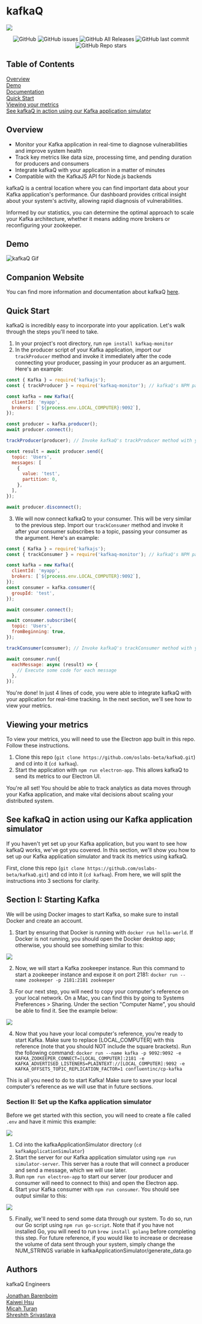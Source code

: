 # kafkaQ

![](images/kafkaq-logo.png)

<p align="center">
  <img alt="GitHub" src="https://img.shields.io/github/license/oslabs-beta/kafkaQ">
  <img alt="GitHub issues" src="https://img.shields.io/github/issues-raw/oslabs-beta/kafkaQ?color=yellow">
  <img alt="GitHub All Releases" src="https://img.shields.io/github/downloads/oslabs-beta/kafkaQ/total?color=green">
  <img alt="GitHub last commit" src="https://img.shields.io/github/last-commit/oslabs-beta/kafkaQ?color=orange">
  <img alt="GitHub Repo stars" src="https://img.shields.io/github/stars/oslabs-beta/kafkaQ?style=social">  
</p>

## Table of Contents

[Overview](#overview)  
[Demo](#demo)  
[Documentation](#documentation)  
[Quick Start](#quick-start)  
[Viewing your metrics](#viewing-your-metrics)  
[See kafkaQ in action using our Kafka application simulator](#see-kafkaq-in-action-using-our-kafka-application-simulator)

## Overview

- Monitor your Kafka application in real-time to diagnose vulnerabilities and improve system health
- Track key metrics like data size, processing time, and pending duration for producers and consumers
- Integrate kafkaQ with your application in a matter of minutes
- Compatible with the KafkaJS API for Node.js backends

kafkaQ is a central location where you can find important data about your Kafka application's performance. Our dashboard provides critical insight about your system's activity, allowing rapid diagnosis of vulnerabilities.

Informed by our statistics, you can determine the optimal approach to scale your Kafka architecture, whether it means adding more brokers or reconfiguring your zookeeper.

## Demo

![kafkaQ Gif](./kafkaq-demo.gif)

<!-- ![kafkaQ Logo](./kafkaq-db.png) -->

## Companion Website

You can find more information and documentation about kafkaQ [here](kafkaq.com).

## Quick Start

kafkaQ is incredibly easy to incorporate into your application. Let's walk through the steps you'll need to take.

1. In your project's root directory, run `npm install kafkaq-monitor`
2. In the producer script of your Kafka application, import our `trackProducer` method and invoke it immediately after the code connecting your producer, passing in your producer as an argument. Here's an example:

```javascript
const { Kafka } = require('kafkajs');
const { trackProducer } = require('kafkaq-monitor'); // kafkaQ's NPM package

const kafka = new Kafka({
  clientId: 'myapp',
  brokers: [`${process.env.LOCAL_COMPUTER}:9092`],
});

const producer = kafka.producer();
await producer.connect();

trackProducer(producer); // Invoke kafkaQ's trackProducer method with your producer as the argument

const result = await producer.send({
  topic: 'Users',
  messages: [
    {
      value: 'test',
      partition: 0,
    },
  ],
});

await producer.disconnect();
```

3. We will now connect kafkaQ to your consumer. This will be very similar to the previous step. Import our `trackConsumer` method and invoke it after your consumer subscribes to a topic, passing your consumer as the argument. Here's an example:

```javascript
const { Kafka } = require('kafkajs');
const { trackConsumer } = require('kafkaq-monitor'); // kafkaQ's NPM package

const kafka = new Kafka({
  clientId: 'myapp',
  brokers: [`${process.env.LOCAL_COMPUTER}:9092`],
});
const consumer = kafka.consumer({
  groupId: 'test',
});

await consumer.connect();

await consumer.subscribe({
  topic: 'Users',
  fromBeginning: true,
});

trackConsumer(consumer); // Invoke kafkaQ's trackConsumer method with your consumer as the argument

await consumer.run({
  eachMessage: async (result) => {
    // Execute some code for each message
  },
});
```

You're done! In just 4 lines of code, you were able to integrate kafkaQ with your application for real-time tracking. In the next section, we'll see how to view your metrics.

## Viewing your metrics

To view your metrics, you will need to use the Electron app built in this repo. Follow these instructions.

1. Clone this repo (`git clone https://github.com/oslabs-beta/kafkaQ.git`) and cd into it (`cd kafkaq`).
2. Start the application with `npm run electron-app`. This allows kafkaQ to send its metrics to our Electron UI.

You're all set! You should be able to track analytics as data moves through your Kafka application, and make vital decisions about scaling your distributed system.

## See kafkaQ in action using our Kafka application simulator

If you haven't yet set up your Kafka application, but you want to see how kafkaQ works, we've got you covered. In this section, we'll show you how to set up our Kafka application simulator and track its metrics using kafkaQ.

First, clone this repo (`git clone https://github.com/oslabs-beta/kafkaQ.git`) and cd into it (`cd kafkaq`). From here, we will split the instructions into 3 sections for clarity.

## Section I: Starting Kafka

We will be using Docker images to start Kafka, so make sure to install Docker and create an account.

1. Start by ensuring that Docker is running with `docker run hello-world`. If Docker is not running, you should open the Docker desktop app; otherwise, you should see something similar to this:

![](images/docker-run-hello-world.png)

2. Now, we will start a Kafka zookeeper instance. Run this command to start a zookeeper instance and expose it on port 2181: `docker run --name zookeeper -p 2181:2181 zookeeper`

3. For our next step, you will need to copy your computer's reference on your local network. On a Mac, you can find this by going to Systems Preferences > Sharing. Under the section "Computer Name", you should be able to find it. See the example below:

![](images/local-computer.png)

4. Now that you have your local computer's reference, you're ready to start Kafka. Make sure to replace [LOCAL_COMPUTER] with this reference (note that you should NOT include the square brackets). Run the following command: `docker run --name kafka -p 9092:9092 -e KAFKA_ZOOKEEPER_CONNECT=[LOCAL_COMPUTER]:2181 -e KAFKA_ADVERTISED_LISTENERS=PLAINTEXT://[LOCAL_COMPUTER]:9092 -e KAFKA_OFFSETS_TOPIC_REPLICATION_FACTOR=1 confluentinc/cp-kafka`

This is all you need to do to start Kafka! Make sure to save your local computer's reference as we will use that in future sections.

### Section II: Set up the Kafka application simulator

Before we get started with this section, you will need to create a file called `.env` and have it mimic this example:

![](images/env.png)

1. Cd into the kafkaApplicationSimulator directory (`cd kafkaApplicationSimulator`)
2. Start the server for our Kafka application simulator using `npm run simulator-server`. This server has a route that will connect a producer and send a message, which we will use later.
3. Run `npm run electron-app` to start our server (our producer and consumer will need to connect to this) and open the Electron app.
4. Start your Kafka consumer with `npm run consumer`. You should see output similar to this:

![](images/consumer.png)

5. Finally, we'll need to send some data through our system. To do so, run our Go script using `npm run go-script`. Note that if you have not installed Go, you will need to run `brew install golang` before completing this step. For future reference, if you would like to increase or decrease the volume of data sent through your system, simply change the NUM_STRINGS variable in kafkaApplicationSimulator/generate_data.go

## Authors

kafkaQ Engineers

[Jonathan Barenboim](https://github.com/Jbaren01)  
[Kaiwei Hsu](https://github.com/kaiweih)  
[Micah Turan](https://github.com/ymturan)  
[Shreshth Srivastava](https://github.com/Shreshth3)
